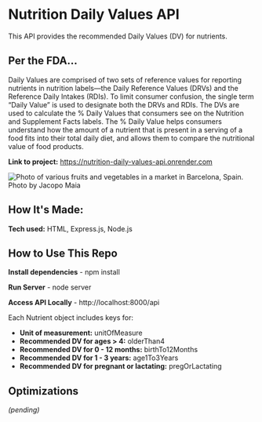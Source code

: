 # Nutrition Daily Values API
This API provides the recommended Daily Values (DV) for nutrients.

## Per the FDA...
Daily Values are comprised of two sets of reference values for reporting nutrients in nutrition labels—the Daily Reference Values (DRVs) and the Reference Daily Intakes (RDIs). To limit consumer confusion, the single term “Daily Value” is used to designate both the DRVs and RDIs. The DVs are used to calculate the % Daily Values that consumers see on the Nutrition and Supplement Facts labels. The % Daily Value helps consumers understand how the amount of a nutrient that is present in a serving of a food fits into their total daily diet, and allows them to compare the nutritional value of food products.

**Link to project:** https://nutrition-daily-values-api.onrender.com

![Photo of various fruits and vegetables in a market in Barcelona, Spain. Photo by Jacopo Maia](https://i.ibb.co/Qn1Njs8/jacopo-maia-g-OUx23-DNks-unsplash.jpg)

## How It's Made:

**Tech used:** HTML, Express.js, Node.js

## How to Use This Repo

**Install dependencies** - npm install

**Run Server** - node server

**Access API Locally** - http://localhost:8000/api

Each Nutrient object includes keys for:

* **Unit of measurement:** unitOfMeasure
* **Recommended DV for ages > 4:** olderThan4
* **Recommended DV for 0 - 12 months:** birthTo12Months
* **Recommended DV for 1 - 3 years:** age1To3Years
* **Recommended DV for pregnant or lactating:** pregOrLactating


## Optimizations
*(pending)*
